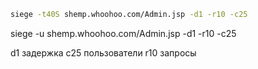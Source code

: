 ~~~bash
siege -t40S shemp.whoohoo.com/Admin.jsp -d1 -r10 -c25
~~~

siege -u shemp.whoohoo.com/Admin.jsp -d1 -r10 -c25

d1 задержка
c25 пользователи
r10 запросы

